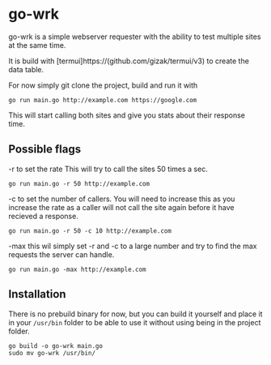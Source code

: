 # go-wrk

go-wrk is a simple webserver requester with the ability to test multiple sites at the same time.

It is build with [termui]https://(github.com/gizak/termui/v3) to create the data table.

For now simply git clone the project, build and run it with

```
go run main.go http://example.com https://google.com
```

This will start calling both sites and give you stats about their response time.

## Possible flags
-r to set the rate
This will try to call the sites 50 times a sec.
```
go run main.go -r 50 http://example.com
```

-c to set the number of callers.
You will need to increase this as you increase the rate as a caller will not call the site again before it have recieved a response.
```
go run main.go -r 50 -c 10 http://example.com
```

-max this wil simply set -r and -c to a large number and try to find the max requests the server can handle.
```
go run main.go -max http://example.com
```

## Installation
There is no prebuild binary for now, but you can build it yourself and place it in your `/usr/bin` folder to be able to use it without using being in the project folder.

```
go build -o go-wrk main.go
sudo mv go-wrk /usr/bin/
```
